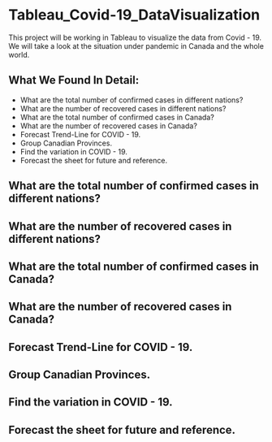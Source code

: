 # Tableau_Covid-19_DataVisualization

This project will be working in Tableau to visualize the data from Covid - 19. We will take a look at the situation under pandemic in Canada and the whole world.

## What We Found In Detail:
- What are the total number of confirmed cases in different nations?
- What are the number of recovered cases in different nations?
- What are the total number of confirmed cases in Canada?
- What are the number of recovered cases in Canada?
- Forecast Trend-Line for COVID - 19.
- Group Canadian Provinces.
- Find the variation in COVID - 19.
- Forecast the sheet for future and reference.





## What are the total number of confirmed cases in different nations?

## What are the number of recovered cases in different nations?

## What are the total number of confirmed cases in Canada?

## What are the number of recovered cases in Canada?

## Forecast Trend-Line for COVID - 19.

## Group Canadian Provinces.

## Find the variation in COVID - 19.

## Forecast the sheet for future and reference.

